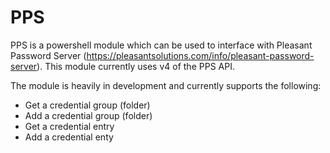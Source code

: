 # PPS

PPS is a powershell module which can be used to interface with Pleasant Password Server (https://pleasantsolutions.com/info/pleasant-password-server). This module currently uses v4 of the PPS API. 

The module is heavily in development and currently supports the following:
- Get a credential group (folder)
- Add a credential group (folder)
- Get a credential entry
- Add a credential enty
